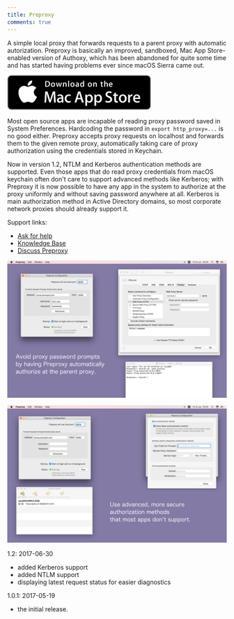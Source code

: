 ```yaml
---
title: Preproxy
comments: true
---
```


A simple local proxy that forwards requests to a parent proxy with automatic autorization. Preproxy is basically an improved, sandboxed, Mac App Store-enabled version of Authoxy, which has been abandoned for quite some time and has started having problems ever since macOS Sierra came out.

[![Download Preproxy on Mac App Store](/img/macapps/mac-app-store-badge.svg)](https://itunes.apple.com/app/id1237580019)

Most open source apps are incapable of reading proxy password saved in System Preferences.
Hardcoding the password in `export http_proxy=...` is no good either.
Preproxy accepts proxy requests on localhost and forwards them to the given remote proxy, automatically taking care of proxy authorization using the  credentials stored in Keychain.

Now in version 1.2, NTLM and Kerberos authentication methods are supported. Even those apps that do read proxy credentials from macOS keychain often don't care to support advanced methods like Kerberos; with Preproxy it is now possible to have any app in the system to authorize at the proxy uniformly and without saving password anywhere at all. Kerberos is main authorization method in Active Directory domains, so most corporate network proxies should already support it.

Support links:

  * [Ask for help](https://desk.zoho.eu/portal/hamstergene/newticket)
  * [Knowledge Base](https://desk.zoho.eu/portal/hamstergene/kb)
  * [Discuss Preproxy](https://desk.zoho.eu/portal/hamstergene/community/mac-apps)

[![Preproxy 1.2 NTLM Screenshot](/img/macapps/preproxy-1.2-screenshot-ntlm.png)](/img/macapps/preproxy-1.2-screenshot-ntlm.png)

[![Preproxy 1.2 Kerberos Screenshot](/img/macapps/preproxy-1.2-screenshot-krb.png)](/img/macapps/preproxy-1.2-screenshot-krb.png)

1.2: 2017-06-30
- added Kerberos support
- added NTLM support
- displaying latest request status for easier diagnostics

1.0.1: 2017-05-19
- the initial release.
